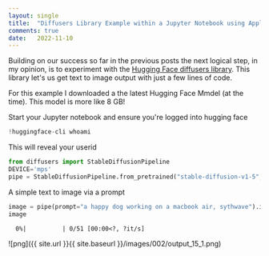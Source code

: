 ```yaml
---
layout: single
title:  "Diffusers Library Example within a Jupyter Notebook using Apple Mac M1/2"
comments: true
date:   2022-11-10
---
```


Building on our success so far in the previous posts the next logical step, in my opinion, is to experiment with the [Hugging Face diffusers library](https://huggingface.co/docs/diffusers/index). This library let's us get text to image output with just a few lines of code.

For this example I downloaded a the latest Hugging Face Mmdel (at the time). This model is more like 8 GB! 

Start your Jupyter notebook and ensure you're logged into hugging face

```python
!huggingface-cli whoami
```
This will reveal your userid

```python
from diffusers import StableDiffusionPipeline
DEVICE='mps'
pipe = StableDiffusionPipeline.from_pretrained("stable-diffusion-v1-5", use_auth_token=True).to(DEVICE)
```

A simple text to image via a prompt


```python
image = pipe(prompt="a happy dog working on a macbook air, sythwave").images[0]
image
```


      0%|          | 0/51 [00:00<?, ?it/s]


    
![png]({{ site.url }}{{ site.baseurl }}/images/002/output_15_1.png)


